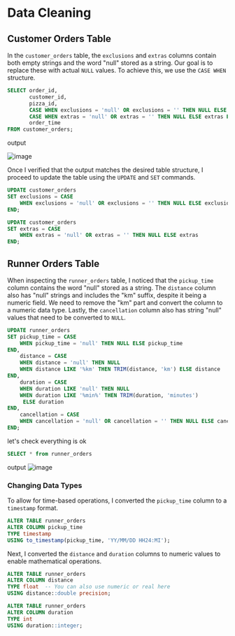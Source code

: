 # Data Cleaning

## Customer Orders Table

In the `customer_orders` table, the `exclusions` and `extras` columns contain both empty strings and the word "null" stored as a string. Our goal is to replace these with actual `NULL` values. To achieve this, we use the `CASE WHEN` structure.

```sql
SELECT order_id,
       customer_id,
       pizza_id,
       CASE WHEN exclusions = 'null' OR exclusions = '' THEN NULL ELSE exclusions END AS exclusions,
       CASE WHEN extras = 'null' OR extras = '' THEN NULL ELSE extras END AS extras,
       order_time
FROM customer_orders;
``` 
output 

![image](https://github.com/user-attachments/assets/c5775798-a74d-4bc9-85c7-bf79f6b170f9)

Once I verified that the output matches the desired table structure, I proceed to update the table using the `UPDATE` and `SET` commands.

```sql
UPDATE customer_orders
SET exclusions = CASE
    WHEN exclusions = 'null' OR exclusions = '' THEN NULL ELSE exclusions
END; 

UPDATE customer_orders
SET extras = CASE
    WHEN extras = 'null' OR extras = '' THEN NULL ELSE extras
END;
```

## Runner Orders Table

When inspecting the `runner_orders` table, I noticed that the `pickup_time` column contains the word "null" stored as a string. The `distance` column also has "null" strings and includes the "km" suffix, despite it being a numeric field. We need to remove the "km" part and convert the column to a numeric data type. Lastly, the `cancellation` column also has string "null" values that need to be converted to `NULL`.

```sql
UPDATE runner_orders
SET pickup_time = CASE
    WHEN pickup_time = 'null' THEN NULL ELSE pickup_time
END,
    distance = CASE
    WHEN distance = 'null' THEN NULL
    WHEN distance LIKE '%km' THEN TRIM(distance, 'km') ELSE distance
END,
    duration = CASE
    WHEN duration LIKE 'null' THEN NULL
    WHEN duration LIKE '%min%' THEN TRIM(duration, 'minutes')
	 ELSE duration
END,
    cancellation = CASE
    WHEN cancellation = 'null' OR cancellation = '' THEN NULL ELSE cancellation
END;
```
let's check everything is ok
```sql
SELECT * from runner_orders
```

output
![image](https://github.com/user-attachments/assets/e2c11021-626a-4782-9fd5-c66d3e39dd63)

### Changing Data Types

To allow for time-based operations, I converted the `pickup_time` column to a `timestamp` format.

```sql
ALTER TABLE runner_orders
ALTER COLUMN pickup_time
TYPE timestamp 
USING to_timestamp(pickup_time, 'YY/MM/DD HH24:MI');
```

Next, I converted the `distance` and `duration` columns to numeric values to enable mathematical operations.

```sql
ALTER TABLE runner_orders
ALTER COLUMN distance
TYPE float  -- You can also use numeric or real here
USING distance::double precision;
```

```sql
ALTER TABLE runner_orders
ALTER COLUMN duration
TYPE int  
USING duration::integer;
```
